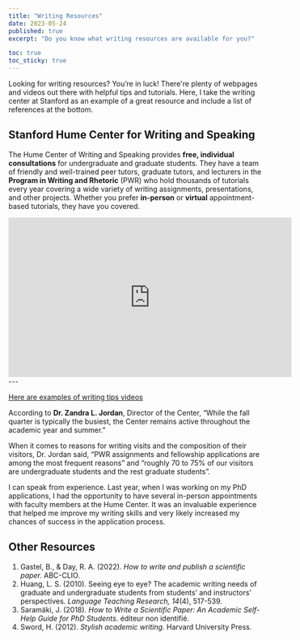 ```yaml
---
title: "Writing Resources"
date: 2023-05-24
published: true
excerpt: "Do you know what writing resources are available for you?"

toc: true
toc_sticky: true
---
```


Looking for writing resources? You’re in luck! There're plenty of webpages and videos out there with helpful tips and tutorials. Here, I take the writing center at Stanford as an example of a great resource and include a list of references at the bottom.

## Stanford Hume Center for Writing and Speaking

The Hume Center of Writing and Speaking provides **free, individual consultations** for undergraduate and graduate students. They have a team of friendly and well-trained peer tutors, graduate tutors, and lecturers in the **Program in Writing and Rhetoric** (PWR) who hold thousands of tutorials every year covering a wide variety of writing assignments, presentations, and other projects. Whether you prefer **in-person** or **virtual** appointment-based tutorials, they have you covered.

<iframe width="560" height="315" src="https://www.youtube.com/embed/rn3XUfC5WCY" title="YouTube video player" frameborder="0" allow="accelerometer; autoplay; clipboard-write; encrypted-media; gyroscope; picture-in-picture; web-share" allowfullscreen></iframe>
---

<a href="https://hume.stanford.edu/writing/undergraduate-students/writing-and-speaking-tips-videos-frosh">Here are examples of writing tips videos</a>

According to **Dr. Zandra L. Jordan**, Director of the Center, “While the fall quarter is typically the busiest, the Center remains active throughout the academic year and summer.”

When it comes to reasons for writing visits and the composition of their visitors, Dr. Jordan said, “PWR assignments and fellowship applications are among the most frequent reasons” and “roughly 70 to 75% of our visitors are undergraduate students and the rest graduate students”.

I can speak from experience. Last year, when I was working on my PhD applications, I had the opportunity to have several in-person appointments with faculty members at the Hume Center. It was an invaluable experience that helped me improve my writing skills and very likely increased my chances of success in the application process.

## Other Resources

1. Gastel, B., & Day, R. A. (2022). *How to write and publish a scientific paper.* ABC-CLIO.
2. Huang, L. S. (2010). Seeing eye to eye? The academic writing needs of graduate and undergraduate students from students’ and instructors’ perspectives. *Language Teaching Research, 14*(4), 517-539.
3. Saramäki, J. (2018). *How to Write a Scientific Paper: An Academic Self-Help Guide for PhD Students.* éditeur non identifié.
4. Sword, H. (2012). *Stylish academic writing.* Harvard University Press.
